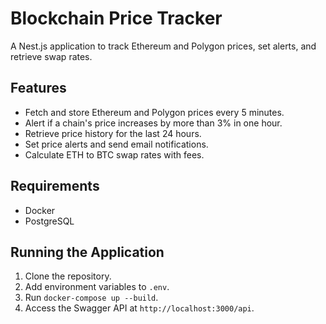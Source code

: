 # Blockchain Price Tracker

A Nest.js application to track Ethereum and Polygon prices, set alerts, and retrieve swap rates.

## Features
- Fetch and store Ethereum and Polygon prices every 5 minutes.
- Alert if a chain's price increases by more than 3% in one hour.
- Retrieve price history for the last 24 hours.
- Set price alerts and send email notifications.
- Calculate ETH to BTC swap rates with fees.

## Requirements
- Docker
- PostgreSQL

## Running the Application
1. Clone the repository.
2. Add environment variables to `.env`.
3. Run `docker-compose up --build`.
4. Access the Swagger API at `http://localhost:3000/api`.

